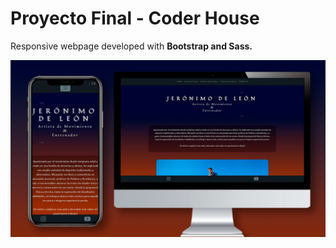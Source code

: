 # Proyecto Final - Coder House
Responsive webpage developed with <b>Bootstrap<b> and <b>Sass<b>.

![webpgage preview](webPreview.png)
